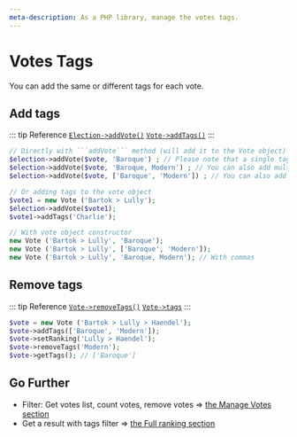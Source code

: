 ```yaml
---
meta-description: As a PHP library, manage the votes tags.
---
```

# Votes Tags

You can add the same or different tags for each vote.

## Add tags
::: tip Reference
[`Election->addVote()`](/api-reference/Election%20Class/Election--addVote) 
[`Vote->addTags()`](/api-reference/Vote%20Class/Vote--addTags)
:::


```php
// Directly with ```addVote``` method (will add it to the Vote object)
$election->addVote($vote, 'Baroque') ; // Please note that a single tag is always created for each vote.
$election->addVote($vote, 'Baroque, Modern') ; // You can also add multiple tags, separated by commas.
$election->addVote($vote, ['Baroque', 'Modern']) ; // You can also add multiple tags using an array.

// Or adding tags to the vote object
$vote1 = new Vote ('Bartok > Lully');
$election->addVote($vote1);
$vote1->addTags('Charlie');

// With vote object constructor
new Vote ('Bartok > Lully', 'Baroque');
new Vote ('Bartok > Lully', ['Baroque', 'Modern']);
new Vote ('Bartok > Lully', 'Baroque, Modern'); // With commas
```

## Remove tags

::: tip Reference
[`Vote->removeTags()`](/api-reference/Vote%20Class/Vote--removeTags) 
[`Vote->tags`](/api-reference/Vote%20Class/Vote--tags)
:::
```php
$vote = new Vote ('Bartok > Lully > Haendel');
$vote->addTags(['Baroque', 'Modern']);
$vote->setRanking('Lully > Haendel');
$vote->removeTags('Modern');
$vote->getTags(); // ['Baroque']
```

## Go Further

* Filter: Get votes list, count votes, remove votes => [the Manage Votes section](/book/3.AsPhpLibrary/5.Votes/3.ManageVotes.md)
* Get a result with tags filter => [the Full ranking section](/book/3.AsPhpLibrary/6.Results/2.FullRanking.md)
